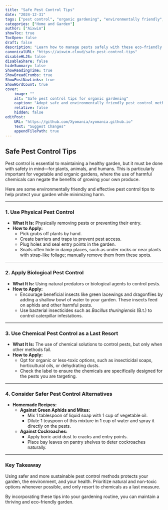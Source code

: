 ```yaml
---
title: "Safe Pest Control Tips"
date: "2024-12-31"
tags: ["pest control", "organic gardening", "environmentally friendly", "gardening tips"]
categories: ["Home and Garden"]
author: ["Aixwim"]
showToc: true
TocOpen: false
draft: false
description: "Learn how to manage pests safely with these eco-friendly and effective pest control tips for your garden."
canonicalURL: "https://aixwim.cloud/safe-pest-control-tips"
disableHLJS: false
disableShare: false
hideSummary: false
ShowReadingTime: true
ShowBreadCrumbs: true
ShowPostNavLinks: true
ShowWordCount: true
cover:
    image: ""
    alt: "Safe pest control tips for organic gardening"
    caption: "Adopt safe and environmentally friendly pest control methods for a thriving garden."
    relative: false
    hidden: false
editPost:
    URL: "https://github.com/Xyomania/xyomania.github.io"
    Text: "Suggest Changes"
    appendFilePath: true
---
```


## Safe Pest Control Tips  

Pest control is essential to maintaining a healthy garden, but it must be done with safety in mind—for plants, animals, and humans. This is particularly important for vegetable and organic gardens, where the use of harmful chemicals can negate the benefits of growing your own produce.  

Here are some environmentally friendly and effective pest control tips to help protect your garden while minimizing harm.  

---

### 1. **Use Physical Pest Control**  

- **What It Is:** Physically removing pests or preventing their entry.  
- **How to Apply:**  
  - Pick grubs off plants by hand.  
  - Create barriers and traps to prevent pest access.  
  - Plug holes and seal entry points in the garden.  
  - Snails often hide in damp places, such as under rocks or near plants with strap-like foliage; manually remove them from these spots.  

---

### 2. **Apply Biological Pest Control**  

- **What It Is:** Using natural predators or biological agents to control pests.  
- **How to Apply:**  
  - Encourage beneficial insects like green lacewings and dragonflies by adding a shallow bowl of water to your garden. These insects feed on aphids and other harmful pests.  
  - Use bacterial insecticides such as *Bacillus thuringiensis* (B.t.) to control caterpillar infestations.  

---

### 3. **Use Chemical Pest Control as a Last Resort**  

- **What It Is:** The use of chemical solutions to control pests, but only when other methods fail.  
- **How to Apply:**  
  - Opt for organic or less-toxic options, such as insecticidal soaps, horticultural oils, or dehydrating dusts.  
  - Check the label to ensure the chemicals are specifically designed for the pests you are targeting.  

---

### 4. **Consider Safer Pest Control Alternatives**  

- **Homemade Recipes:**  
  - **Against Green Aphids and Mites:**  
    - Mix 1 tablespoon of liquid soap with 1 cup of vegetable oil.  
    - Dilute 1 teaspoon of this mixture in 1 cup of water and spray it directly on the pests.  
  - **Against Cockroaches:**  
    - Apply boric acid dust to cracks and entry points.  
    - Place bay leaves on pantry shelves to deter cockroaches naturally.  

---

### Key Takeaway  

Using safer and more sustainable pest control methods protects your garden, the environment, and your health. Prioritize natural and non-toxic options whenever possible, and only resort to chemicals as a last measure.  

By incorporating these tips into your gardening routine, you can maintain a thriving and eco-friendly garden.
